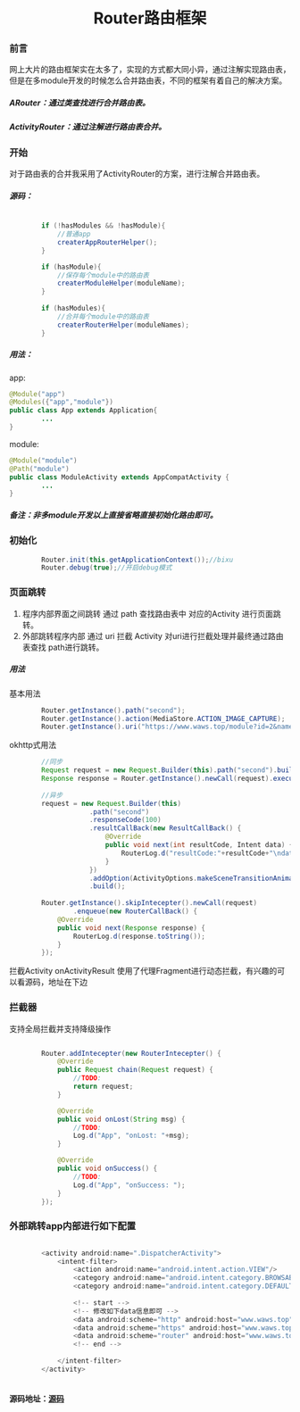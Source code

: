 # <center> Router路由框架

### 前言
网上大片的路由框架实在太多了，实现的方式都大同小异，通过注解实现路由表，但是在多module开发的时候怎么合并路由表，不同的框架有着自己的解决方案。

##### ARouter：通过类查找进行合并路由表。
##### ActivityRouter：通过注解进行路由表合并。

### 开始
对于路由表的合并我采用了ActivityRouter的方案，进行注解合并路由表。
##### 源码：
```java

        if (!hasModules && !hasModule){
        	//普通app
            createrAppRouterHelper();
        }

        if (hasModule){
            //保存每个module中的路由表
            createrModuleHelper(moduleName);
        }
        
        if (hasModules){
            //合并每个module中的路由表
            createrRouterHelper(moduleNames);
        }
```
##### 用法：
app:

```java
@Module("app")
@Modules({"app","module"})
public class App extends Application{
		...
}
```
module:

```java
@Module("module")
@Path("module")
public class ModuleActivity extends AppCompatActivity {
		...
}
```

##### 备注：非多module开发以上直接省略直接初始化路由即可。
### 初始化
```java
		Router.init(this.getApplicationContext());//bixu
        Router.debug(true);//开启debug模式
```

### 页面跳转
1. 程序内部界面之间跳转 通过 path 查找路由表中 对应的Activity 进行页面跳转。
2. 外部跳转程序内部 通过 uri 拦截 Activity 对uri进行拦截处理并最终通过路由表查找 path进行跳转。

##### 用法
基本用法

```java
		Router.getInstance().path("second");
		Router.getInstance().action(MediaStore.ACTION_IMAGE_CAPTURE);
		Router.getInstance().uri("https://www.waws.top/module?id=2&name=haha");
```
okhttp式用法

```java
		//同步
		Request request = new Request.Builder(this).path("second").build();
        Response response = Router.getInstance().newCall(request).execute();
        
        //异步
        request = new Request.Builder(this)
                    .path("second")
                    .responseCode(100)
                    .resultCallBack(new ResultCallBack() {
                        @Override
                        public void next(int resultCode, Intent data) {
                            RouterLog.d("resultCode:"+resultCode+"\ndata:"+data.getStringExtra("tag"));
                        }
                    })
                    .addOption(ActivityOptions.makeSceneTransitionAnimation(this,bt,"share").toBundle())
                    .build();
                    
        Router.getInstance().skipIntecepter().newCall(request)
                .enqueue(new RouterCallBack() {
            @Override
            public void next(Response response) {
                RouterLog.d(response.toString());
            }
        });
```

拦截Activity onActivityResult 使用了代理Fragment进行动态拦截，有兴趣的可以看源码，地址在下边

###  拦截器
支持全局拦截并支持降级操作

```java

		Router.addIntecepter(new RouterIntecepter() {
            @Override
            public Request chain(Request request) {
            	//TODO:
                return request;
            }

            @Override
            public void onLost(String msg) {
            	//TODO:
                Log.d("App", "onLost: "+msg);
            }

            @Override
            public void onSuccess() {
           	 	//TODO:
                Log.d("App", "onSuccess: ");
            }
        });

```

### 外部跳转app内部进行如下配置

```java

		<activity android:name=".DispatcherActivity">
            <intent-filter>
                <action android:name="android.intent.action.VIEW"/>
                <category android:name="android.intent.category.BROWSABLE"/>
                <category android:name="android.intent.category.DEFAULT"/>
   
                <!-- start -->
                <!-- 修改如下data信息即可 -->
                <data android:scheme="http" android:host="www.waws.top"/>
                <data android:scheme="https" android:host="www.waws.top"/>
                <data android:scheme="router" android:host="www.waws.top"/>
                <!-- end -->
                
            </intent-filter>
        </activity>
        
```

#### 源码地址：[源码](https://github.com/waws80/Router)

